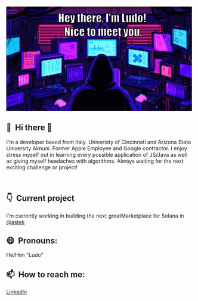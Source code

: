 ![](https://github.com/corsinlo/corsinlo/blob/main/ezgif.com-gif-maker.gif)

## 👋 &nbsp;Hi there 👋
I'm a developer based from Italy. Univeristy of Cincinnati and Arizona State University Almuni. Former Apple Employee and Google contractor. I enjoy stress myself out in learning every possible application of JS/Java as well as giving myself headaches with algorithms. Always waiting for the next exciting challenge or project!


&nbsp;

## 👇 &nbsp;Current project

I'm currently working in building the next greatMarketplace for Solana in [@astek](https://astek.io/)

## 😄 &nbsp;Pronouns: 
He/Him "Ludo"
## 📫 &nbsp;How to reach me: 
[Linkedln](https://www.linkedin.com/in/ludovico-corsini-419384114/)

<!--
**corsinlo/corsinlo** is a ✨ _special_ ✨ repository because its `README.md` (this file) appears on your GitHub profile.

Here are some ideas to get you started:

- 🔭 I’m currently working on ...
- 🌱 I’m currently learning ...
- 👯 I’m looking to collaborate on ...
- 🤔 I’m looking for help with ...
- 💬 Ask me about ...
- 📫 How to reach me: ...
- 😄 Pronouns: ...
- ⚡ Fun fact: ...
-->
